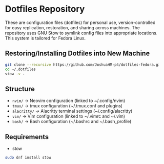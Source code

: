 # Dotfiles Repository

These are configuration files (dotfiles) for personal use, version-controlled for easy replication, restoration, and sharing across machines. The repository uses GNU Stow to symlink config files into appropriate locations.
This system is tailored for Fedora Linux.

## Restoring/Installing Dotfiles into New Machine

```bash
git clone --recursive https://github.com/JoshuaHM-p4/dotfiles-fedora.git ~/.dotfiles
cd ~/.dotfiles
stow -v .
```

## Structure

- `nvim/` → Neovim configuration (linked to ~/.config/nvim)
- `tmux/` → tmux configuration (~/.tmux.conf and plugins)
- `alacritty/` → Alacritty terminal settings (~/.config/alacritty)
- `vim/` → Vim configuration (linked to ~/.vimrc and ~/.vim)
- `bash/` → Bash configuration (~/.bashrc and ~/.bash_profile)

## Requirements

- stow

```bash
sudo dnf install stow
```
